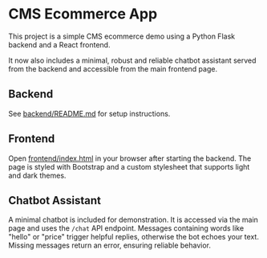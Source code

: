 # CMS Ecommerce App

This project is a simple CMS ecommerce demo using a Python Flask backend and a React frontend.

It now also includes a minimal, robust and reliable chatbot assistant served from
the backend and accessible from the main frontend page.

## Backend

See [backend/README.md](backend/README.md) for setup instructions.

## Frontend

Open [frontend/index.html](frontend/index.html) in your browser after starting the backend. The page is styled with Bootstrap and a custom stylesheet that supports light and dark themes.

## Chatbot Assistant
A minimal chatbot is included for demonstration. It is accessed via the main page and uses the `/chat` API endpoint.
Messages containing words like "hello" or "price" trigger helpful replies, otherwise the bot echoes your text. Missing messages return an error, ensuring reliable behavior.
